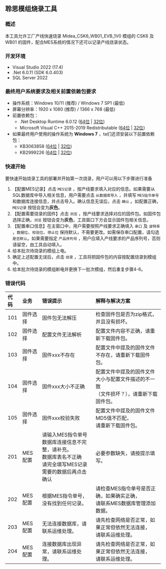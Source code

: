## 聆思模组烧录工具

### 概述

本工具允许工厂产线快速烧录 Midea_CSK6_WB01_EVB_1V0 模组的 CSK6 及 WB01 的固件，配合MES系统的情况下还可以记录产线烧录状态。

### 开发环境

- Visual Studio 2022 (17.4)
- .Net 6.0.11 (SDK 6.0.403)
- SQL Server 2022

### 最终用户系统要求及相关前置依赖包要求

- 操作系统：Windows 10/11 (推荐) / Windows 7 SP1 (最低)
- 屏幕分辨率：1920 x 1080 (推荐) / 1366 x 768 (最低)
- 前置依赖包：
    - .Net Desktop Runtime 6.0.12 ([64位](https://dotnet.microsoft.com/en-us/download/dotnet/thank-you/runtime-desktop-6.0.12-windows-x64-installer) | [32位](https://dotnet.microsoft.com/en-us/download/dotnet/thank-you/runtime-desktop-6.0.12-windows-x86-installer))
    - Microsoft Visual C++ 2015-2019 Redistributable ([64位](https://aka.ms/vs/16/release/vc_redist.x64.exe) | [32位](https://aka.ms/vs/16/release/vc_redist.x86.exe))
- 如果最终用户使用的操作系统为 **Windows 7** ，ta们还须安装以下前置依赖包：
    - KB3063858 ([64位](https://www.microsoft.com/download/details.aspx?id=47442) | [32位](https://www.microsoft.com/download/details.aspx?id=47409))
    - KB2999226 ([64位](https://www.microsoft.com/en-us/download/details.aspx?id=49093) | [32位](https://www.microsoft.com/en-us/download/details.aspx?id=49077))

### 快速开始

要快速开始烧录工具的部署并开始第一次烧录，用户可以用以下步骤进行准备

1. 【配置MES记录】点击 `MES记录` ，按产线要求填入对应的信息。如果需要从SQL数据库中导入相关信息，用户需要点击 `从数据库导入` ，并填写 `MES指令单号` 和数据库连接信息，并点击导入。确认信息无误后，点击 `确认` 。如配置正确， `MES记录` 按钮会变为**灰色**。
1. 【配置需要烧录的固件】点击 `浏览` ，按产线要求选择对应的固件包。如固件包选择正确，`浏览` 按钮会变为**灰色**，工具窗口下方会显示固件包相关信息。
1. 【配置串口信息】在主窗口中，用户需要按照产线要求正确填入 `串口` 及 `波特率` ，`数据位`、`校验位`、`停止位` 保持默认，不需要更改。如需保存串口配置，请勾选 `是否默认`。如果需要指定 `产品序列号` ，用户应填入产线要求的产品序列号，否则请留空，由工具自动填入。
1. 给本批次待烧录的模组上电。
1. 确定上述配置无误后，点击 `烧录` ，工具将把固件包的内容按配置烧录到模组中。
1. 给本批次待烧录的模组断电并更换下一批次模组，然后重复步骤4-6。

### 错误代码

| 代码 | 业务 | 错误提示 | 解释与解决方案 |
| :--- | :--- | :--- | :--- |
| 101 | 固件选择 | 固件包无法解压 | 检查固件包是否为zip格式，并且没有损坏。|
| 102 | 固件选择 | 配置文件无法解析 | 配置文件内容不正确，请重新下载固件包。|
| 103 | 固件选择 | 固件xxx不存在 | 配置文件中提及的固件文件不存在，请重新下载固件包。|
| 104 | 固件选择 | 固件xxx大小不正确 | 配置文件中提及的固件文件大小与配置文件描述的不一致<br>（文件损坏？），请重新下载固件包。|
| 105 | 固件选择 | 固件xxx校验失败 | 配置文件中提及的固件文件MD5值不匹配，<br>请重新下载固件包。|
| 201 | MES配置 | 请输入MES指令单号<br>数据库连接信息不完整，请补充。<br>数据库表名不正确<br>请完全填写MES记录需要的数据后再点击确认 | 必要参数缺失，请按提示填写。|
| 202 | MES配置 | 根据MES指令单号，没有找到任何记录。| 请检查MES指令单号是否正确，如果确实正确，<br>请联系MES数据库管理添加数据。|
| 203 | MES配置 | 无法连接数据库，请联系运维处理。| 请先检查网络是否正常，如果正常但依然无法连接，<br>请联系运维处理。|
| 204 | MES配置 | 连接数据库出现异常，请联系运维处理。| 请先检查网络是否正常，如果正常但依然无法连接，<br>请联系运维处理。|